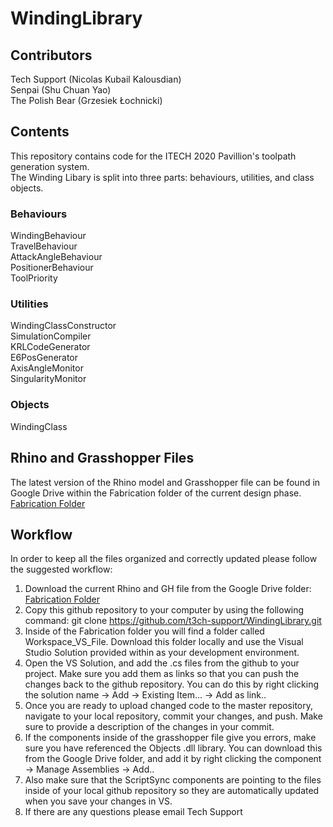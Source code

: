 # WindingLibrary

## Contributors
Tech Support (Nicolas Kubail Kalousdian) </br >
Senpai (Shu Chuan Yao) </br >
The Polish Bear (Grzesiek Łochnicki) </br >

## Contents
This repository contains code for the ITECH 2020 Pavillion's toolpath generation system. </br >
The Winding Libary is split into three parts: behaviours, utilities, and class objects.

### Behaviours
WindingBehaviour </br >
TravelBehaviour </br >
AttackAngleBehaviour </br >
PositionerBehaviour </br >
ToolPriority </br >

### Utilities
WindingClassConstructor </br >
SimulationCompiler </br >
KRLCodeGenerator </br >
E6PosGenerator </br >
AxisAngleMonitor </br >
SingularityMonitor </br >

### Objects
WindingClass </br >

## Rhino and Grasshopper Files
The latest version of the Rhino model and Grasshopper file can be found in Google Drive within the Fabrication folder of the current design phase.<br />
[Fabrication Folder](https://drive.google.com/open?id=1-NvEibNWGSiWkUpBPFH5GkPmLzh_SPTq)

## Workflow
In order to keep all the files organized and correctly updated please follow the suggested workflow:
1. Download the current Rhino and GH file from the Google Drive folder: [Fabrication Folder](https://drive.google.com/open?id=1-NvEibNWGSiWkUpBPFH5GkPmLzh_SPTq)
2. Copy this github repository to your computer by using the following command: git clone https://github.com/t3ch-support/WindingLibrary.git
3. Inside of the Fabrication folder you will find a folder called Workspace_VS_File. Download this folder locally and use the Visual Studio Solution provided within as your development environment.
4. Open the VS Solution, and add the .cs files from the github to your project. Make sure you add them as links so that you can push the changes back to the github repository. You can do this by right clicking the solution name -> Add -> Existing Item... -> Add as link..
5. Once you are ready to upload changed code to the master repository, navigate to your local repository, commit your changes, and push. Make sure to provide a description of the changes in your commit.
6. If the components inside of the grasshopper file give you errors, make sure you have referenced the Objects .dll library. You can download this from the Google Drive folder, and add it by right clicking the component -> Manage Assemblies -> Add..
7. Also make sure that the ScriptSync components are pointing to the files inside of your local github repository so they are automatically updated when you save your changes in VS.
8. If there are any questions please email Tech Support